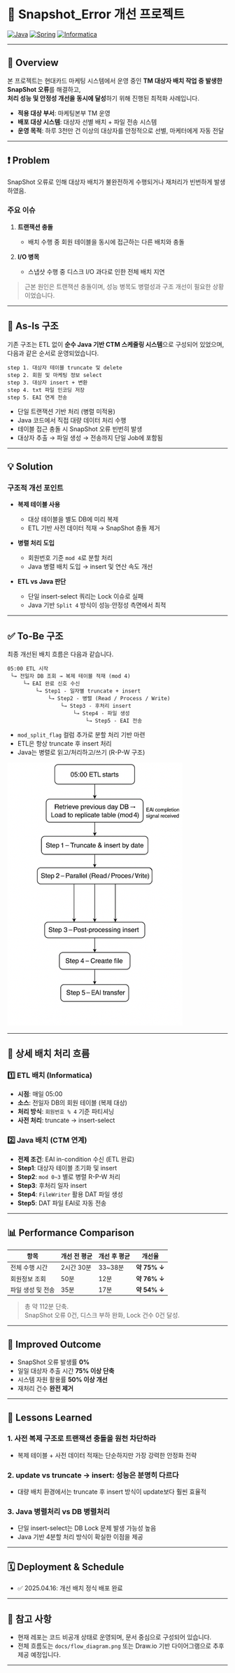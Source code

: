 # 📌 Snapshot_Error 개선 프로젝트

[![Java](https://img.shields.io/badge/Java-%23ED8B00.svg?style=for-the-badge&logo=java&logoColor=white)](https://www.java.com/)
[![Spring](https://img.shields.io/badge/Spring-%236DB33F.svg?style=for-the-badge&logo=spring&logoColor=white)](https://spring.io/)
[![Informatica](https://img.shields.io/badge/Informatica-%23FF4F00.svg?style=for-the-badge&logo=informatica&logoColor=white)](https://www.informatica.com/)

---

## 🧩 Overview

본 프로젝트는 현대카드 마케팅 시스템에서 운영 중인 **TM 대상자 배치 작업 중 발생한 SnapShot 오류**를 해결하고,  
**처리 성능 및 안정성 개선을 동시에 달성**하기 위해 진행된 최적화 사례입니다.

- **적용 대상 부서**: 마케팅본부 TM 운영
- **배포 대상 시스템**: 대상자 선별 배치 + 파일 전송 시스템
- **운영 목적**: 하루 3천만 건 이상의 대상자를 안정적으로 선별, 마케터에게 자동 전달

---

## ❗ Problem

SnapShot 오류로 인해 대상자 배치가 불완전하게 수행되거나 재처리가 빈번하게 발생하였음.

### 주요 이슈

1. **트랜잭션 충돌**
   - 배치 수행 중 회원 테이블을 동시에 접근하는 다른 배치와 충돌

2. **I/O 병목**
   - 스냅샷 수행 중 디스크 I/O 과다로 인한 전체 배치 지연

> 근본 원인은 트랜잭션 충돌이며, 성능 병목도 병렬성과 구조 개선이 필요한 상황이었습니다.

---

## 🔎 As-Is 구조

기존 구조는 ETL 없이 **순수 Java 기반 CTM 스케줄링 시스템**으로 구성되어 있었으며, 다음과 같은 순서로 운영되었습니다.

```
step 1. 대상자 테이블 truncate 및 delete  
step 2. 회원 및 마케팅 정보 select  
step 3. 대상자 insert + 변환  
step 4. txt 파일 인코딩 저장  
step 5. EAI 연계 전송
```

- 단일 트랜잭션 기반 처리 (병렬 미적용)
- Java 코드에서 직접 대량 데이터 처리 수행
- 테이블 접근 충돌 시 SnapShot 오류 빈번히 발생
- 대상자 추출 → 파일 생성 → 전송까지 단일 Job에 포함됨

---

## 💡 Solution

### 구조적 개선 포인트

- **복제 테이블 사용**
  - 대상 테이블을 별도 DB에 미리 복제
  - ETL 기반 사전 데이터 적재 → SnapShot 충돌 제거

- **병렬 처리 도입**
  - 회원번호 기준 `mod 4`로 분할 처리
  - Java 병렬 배치 도입 → insert 및 연산 속도 개선

- **ETL vs Java 판단**
  - 단일 insert-select 쿼리는 Lock 이슈로 실패
  - Java 기반 `Split 4` 방식이 성능·안정성 측면에서 최적

---

## ✅ To-Be 구조

최종 개선된 배치 흐름은 다음과 같습니다.

```
05:00 ETL 시작
 └→ 전일자 DB 조회 → 복제 테이블 적재 (mod 4)
     └→ EAI 완료 신호 수신
         └→ Step1 - 일자별 truncate + insert
             └→ Step2 - 병렬 (Read / Process / Write)
                 └→ Step3 - 후처리 insert
                     └→ Step4 - 파일 생성
                         └→ Step5 - EAI 전송
```

- `mod_split_flag` 컬럼 추가로 분할 처리 기반 마련
- ETL은 항상 truncate 후 insert 처리
- Java는 병렬로 읽고/처리하고/쓰기 (R-P-W 구조)

<img src="docs/flow_diagram.png" width="400"/>

---

## 📁 상세 배치 처리 흐름

### 1️⃣ ETL 배치 (Informatica)

- **시점**: 매일 05:00
- **소스**: 전일자 DB의 회원 테이블 (복제 대상)
- **처리 방식**: `회원번호 % 4` 기준 파티셔닝
- **사전 처리**: truncate → insert-select

### 2️⃣ Java 배치 (CTM 연계)

- **전제 조건**: EAI in-condition 수신 (ETL 완료)
- **Step1**: 대상자 테이블 초기화 및 insert
- **Step2**: `mod 0~3` 별로 병렬 R-P-W 처리
- **Step3**: 후처리 일자 insert
- **Step4**: `FileWriter` 활용 DAT 파일 생성
- **Step5**: DAT 파일 EAI로 자동 전송

---

## 📊 Performance Comparison

| 항목 | 개선 전 평균 | 개선 후 평균 | 개선율 |
|------|--------------|--------------|--------|
| 전체 수행 시간 | 2시간 30분 | 33~38분 | **약 75% ↓** |
| 회원정보 조회 | 50분 | 12분 | **약 76% ↓** |
| 파일 생성 및 전송 | 35분 | 17분 | **약 54% ↓** |

> 총 약 112분 단축.  
> SnapShot 오류 0건, 디스크 부하 완화, Lock 건수 0건 달성.

---

## 🚀 Improved Outcome

- SnapShot 오류 발생률 **0%**
- 일일 대상자 추출 시간 **75% 이상 단축**
- 시스템 자원 활용률 **50% 이상 개선**
- 재처리 건수 **완전 제거**

---

## 📘 Lessons Learned

### 1. 사전 복제 구조로 트랜잭션 충돌을 원천 차단하라
- 복제 테이블 + 사전 데이터 적재는 단순하지만 가장 강력한 안정화 전략

### 2. update vs truncate → insert: 성능은 분명히 다르다
- 대량 배치 환경에서는 truncate 후 insert 방식이 update보다 훨씬 효율적

### 3. Java 병렬처리 vs DB 병렬처리
- 단일 insert-select는 DB Lock 문제 발생 가능성 높음
- Java 기반 4분할 처리 방식이 확실한 이점을 제공

---

## 🗓️ Deployment & Schedule

- ✅ 2025.04.16: 개선 배치 정식 배포 완료

---

## 📎 참고 사항

- 현재 레포는 코드 비공개 상태로 운영되며, 문서 중심으로 구성되어 있습니다.
- 전체 흐름도는 `docs/flow_diagram.png` 또는 Draw.io 기반 다이어그램으로 추후 제공 예정입니다.

---
